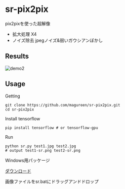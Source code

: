 # sr-pix2pix
pix2pixを使った超解像
- 拡大処理 X4
- ノイズ除去 jpegノイズ&弱いガウシアンぼかし

## Results
![demo2](https://user-images.githubusercontent.com/58849368/70858753-5c505c00-1f4b-11ea-8860-da210f9c93c2.png)

## Usage
Getting
```
git clone https://github.com/magureen/sr-pix2pix.git
cd sr-pix2pix
```
Install tensorflow
```
pip install tensorflow # or tensorflow-gpu
```
Run
```
python sr.py test1.jpg test2.jpg
# output test1-sr.png test2-sr.png
```

Windows用パッケージ

[ダウンロード](https://github.com/magureen/sr-pix2pix/releases/download/0.0.0/sr-pix2pix.zip)

画像ファイルをsr.batにドラッグアンドドロップ
